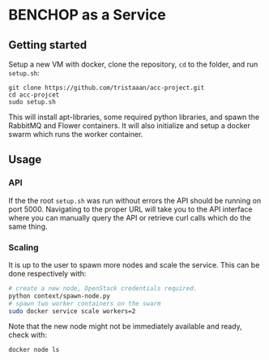 # BENCHOP as a Service


## Getting started

Setup a new VM with docker, clone the repository, `cd` to the folder, and run `setup.sh`:

```
git clone https://github.com/tristaaan/acc-project.git
cd acc-projcet
sudo setup.sh
```

This will install apt-libraries, some required python libraries, and spawn the RabbitMQ and Flower containers. It will also initialize and setup a docker swarm which runs the worker container.

## Usage

### API

If the the root `setup.sh` was run without errors the API should be running on port 5000. Navigating to the proper URL will take you to the API interface where you can manually query the API or retrieve curl calls which do the same thing.

### Scaling

It is up to the user to spawn more nodes and scale the service. This can be done respectively with:

```sh
# create a new node, OpenStack credentials required.
python context/spawn-node.py
# spawn two worker containers on the swarm
sudo docker service scale workers=2
```

Note that the new node might not be immediately available and ready, check with:

```sh
docker node ls
```
